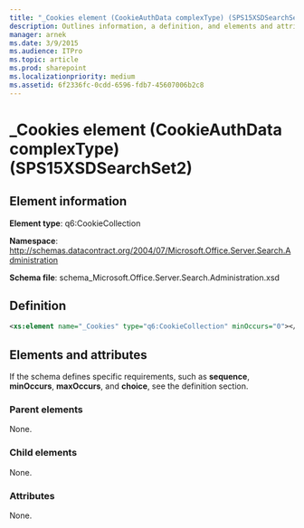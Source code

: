 ```yaml
---
title: "_Cookies element (CookieAuthData complexType) (SPS15XSDSearchSet2)"
description: Outlines information, a definition, and elements and attributes for the _Cookies element in Sharepoint.
manager: arnek
ms.date: 3/9/2015
ms.audience: ITPro
ms.topic: article
ms.prod: sharepoint
ms.localizationpriority: medium
ms.assetid: 6f2336fc-0cdd-6596-fdb7-45607006b2c8
---
```


# _Cookies element (CookieAuthData complexType) (SPS15XSDSearchSet2)

## Element information
**Element type**: q6:CookieCollection

**Namespace**: http://schemas.datacontract.org/2004/07/Microsoft.Office.Server.Search.Administration

**Schema file**: schema_Microsoft.Office.Server.Search.Administration.xsd
   
## Definition

```XML
<xs:element name="_Cookies" type="q6:CookieCollection" minOccurs="0"></xs:element>

```

## Elements and attributes

If the schema defines specific requirements, such as **sequence**, **minOccurs**, **maxOccurs**, and **choice**, see the definition section. 
  
### Parent elements

None.
  
### Child elements

None.
  
### Attributes

None.
  

